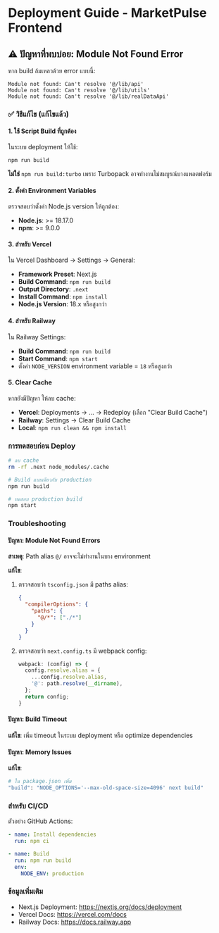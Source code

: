 # Deployment Guide - MarketPulse Frontend

## ⚠️ ปัญหาที่พบบ่อย: Module Not Found Error

หาก build ล้มเหลวด้วย error แบบนี้:
```
Module not found: Can't resolve '@/lib/api'
Module not found: Can't resolve '@/lib/utils'
Module not found: Can't resolve '@/lib/realDataApi'
```

### ✅ วิธีแก้ไข (แก้ไขแล้ว)

#### 1. ใช้ Script Build ที่ถูกต้อง
ในระบบ deployment ให้ใช้:
```bash
npm run build
```

**ไม่ใช่** `npm run build:turbo` เพราะ Turbopack อาจทำงานไม่สมบูรณ์บางแพลตฟอร์ม

#### 2. ตั้งค่า Environment Variables
ตรวจสอบว่าตั้งค่า Node.js version ให้ถูกต้อง:
- **Node.js**: >= 18.17.0
- **npm**: >= 9.0.0

#### 3. สำหรับ Vercel
ใน Vercel Dashboard → Settings → General:
- **Framework Preset**: Next.js
- **Build Command**: `npm run build`
- **Output Directory**: `.next`
- **Install Command**: `npm install`
- **Node.js Version**: 18.x หรือสูงกว่า

#### 4. สำหรับ Railway
ใน Railway Settings:
- **Build Command**: `npm run build`
- **Start Command**: `npm start`
- ตั้งค่า `NODE_VERSION` environment variable = `18` หรือสูงกว่า

#### 5. Clear Cache
หากยังมีปัญหา ให้ลบ cache:
- **Vercel**: Deployments → ... → Redeploy (เลือก "Clear Build Cache")
- **Railway**: Settings → Clear Build Cache
- **Local**: `npm run clean && npm install`

### การทดสอบก่อน Deploy
```bash
# ลบ cache
rm -rf .next node_modules/.cache

# Build แบบเดียวกับ production
npm run build

# ทดสอบ production build
npm start
```

### Troubleshooting

#### ปัญหา: Module Not Found Errors
**สาเหตุ**: Path alias `@/` อาจจะไม่ทำงานในบาง environment

**แก้ไข**: 
1. ตรวจสอบว่า `tsconfig.json` มี paths alias:
   ```json
   {
     "compilerOptions": {
       "paths": {
         "@/*": ["./*"]
       }
     }
   }
   ```

2. ตรวจสอบว่า `next.config.ts` มี webpack config:
   ```typescript
   webpack: (config) => {
     config.resolve.alias = {
       ...config.resolve.alias,
       '@': path.resolve(__dirname),
     };
     return config;
   }
   ```

#### ปัญหา: Build Timeout
**แก้ไข**: เพิ่ม timeout ในระบบ deployment หรือ optimize dependencies

#### ปัญหา: Memory Issues
**แก้ไข**: 
```bash
# ใน package.json เพิ่ม
"build": "NODE_OPTIONS='--max-old-space-size=4096' next build"
```

### สำหรับ CI/CD
ตัวอย่าง GitHub Actions:
```yaml
- name: Install dependencies
  run: npm ci

- name: Build
  run: npm run build
  env:
    NODE_ENV: production
```

### ข้อมูลเพิ่มเติม
- Next.js Deployment: https://nextjs.org/docs/deployment
- Vercel Docs: https://vercel.com/docs
- Railway Docs: https://docs.railway.app


